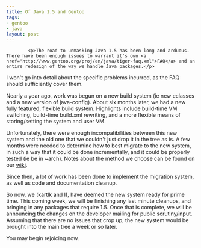 ```yaml
--- 
title: Of Java 1.5 and Gentoo
tags: 
- gentoo
- java
layout: post
---
```


			<p>The road to unmasking Java 1.5 has been long and arduous. There have been enough issues to warrant it's own <a href="http://www.gentoo.org/proj/en/java/tiger-faq.xml">FAQ</a> and an entire redesign of the way we handle Java packages.</p>

<p>I won't go into detail about the specific problems incurred, as the FAQ should sufficiently cover them.</p>

<p>Nearly a year ago, work was begun on a new build system (ie new eclasses and a new version of java-config). About six months later, we had a new fully featured, flexible build system. Highlights include build-time VM switching, build-time build.xml rewriting, and a more flexible means of storing/setting the system and user VM.</p>

<p>Unfortunately, there were enough incompatibilities between this new system and the old one that we couldn't just drop it in the tree as is. A few months were needed to determine how to best migrate to the new system, in such a way that it could be done incrementally, and it could be properly tested (ie be in ~arch). Notes about the method we choose can be found on our <a href="https://projects.gentooexperimental.org/expj">wiki</a>.</p>

<p>Since then, a lot of work has been done to implement the migration system, as well as code and documentation cleanup.</p>

<p>So now, we (kartlk and I), have deemed the new system ready for prime time. This coming week, we will be finishing any last minute cleanups, and bringing in any packages that require 1.5. Once that is complete, we will be announcing the changes on the developer mailing for public scrutiny/input. Assuming that there are no issues that crop up, the new system would be brought into the main tree a week or so later.</p>

<p>You may begin rejoicing now.</p>					
